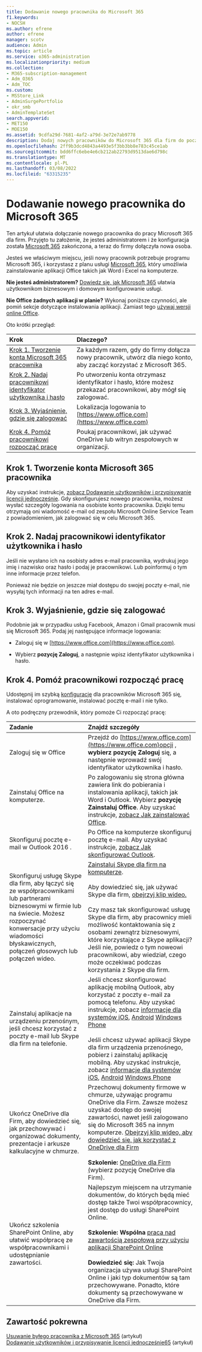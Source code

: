 ```yaml
---
title: Dodawanie nowego pracownika do Microsoft 365
f1.keywords:
- NOCSH
ms.author: efrene
author: efrene
manager: scotv
audience: Admin
ms.topic: article
ms.service: o365-administration
ms.localizationpriority: medium
ms.collection:
- M365-subscription-management
- Adm_O365
- Adm_TOC
ms.custom:
- MSStore_Link
- AdminSurgePortfolio
- okr_smb
- AdminTemplateSet
search.appverid:
- MET150
- MOE150
ms.assetid: 9cdfa29d-7681-4af2-a79d-3e72e7ab9778
description: Dodaj nowych pracowników do Microsoft 365 dla firm do poczty e-mail, Skype i Office aplikacji.
ms.openlocfilehash: 2ff9b3dcd4843a4493e5f3bb3bb8e783c45ce1ab
ms.sourcegitcommit: bdd6ffc6ebe4e6cb212ab22793d9513dae6d798c
ms.translationtype: MT
ms.contentlocale: pl-PL
ms.lasthandoff: 03/08/2022
ms.locfileid: "63315235"
---
```

# <a name="add-a-new-employee-to-microsoft-365"></a>Dodawanie nowego pracownika do Microsoft 365

Ten artykuł ułatwia dołączanie nowego pracownika do pracy Microsoft 365 dla firm. Przyjęto tu założenie, że jesteś administratorem i że konfiguracja została [Microsoft 365](../setup/setup.md) zakończona, a teraz do firmy dołączyła nowa osoba.
  
Jesteś we właściwym miejscu, jeśli nowy pracownik potrzebuje programu Microsoft 365, i korzystasz z planu usługi [Microsoft 365](https://products.office.com/business/compare-office-365-for-business-plans), który umożliwia zainstalowanie aplikacji Office takich jak Word i Excel na komputerze. 
  
 **Nie jesteś administratorem?** [Dowiedz się, jak Microsoft 365](https://support.microsoft.com/office/396b8d9e-e118-42d0-8a0d-87d1f2f055fb) ułatwia użytkownikom biznesowym i domowym konfigurowanie usługi. 
  
 **Nie Office żadnych aplikacji w planie?** Wykonaj poniższe czynności, ale pomiń sekcje dotyczące instalowania aplikacji. Zamiast tego [używaj wersji online Office](https://support.microsoft.com/office/91a4ec74-67fe-4a84-a268-f6bdf3da1804). 
  
Oto krótki przegląd: 
  
|**Krok**|**Dlaczego?**|
|:-----|:-----|
|[Krok 1. Tworzenie konta Microsoft 365 pracownika](#step-1-create-a-microsoft-365-account-for-the-employee) <br/> |Za każdym razem, gdy do firmy dołącza nowy pracownik, utwórz dla niego konto, aby zacząć korzystać z Microsoft 365.  <br/> |
|[Krok 2. Nadaj pracownikowi identyfikator użytkownika i hasło](#step-2-give-the-employee-their-user-id-and-password) <br/> |Po utworzeniu konta otrzymasz identyfikator i hasło, które możesz przekazać pracownikowi, aby mógł się zalogować.  <br/> |
|[Krok 3. Wyjaśnienie, gdzie się zalogować](#step-3-explain-where-to-sign-in) <br/> |Lokalizacja logowania to [https://www.office.com](https://www.office.com) <br/> |
|[Krok 4. Pomóż pracownikowi rozpocząć pracę](#step-4-help-your-employee-get-started) <br/> |Poukaj pracownikowi, jak używać OneDrive lub witryn  zespołowych w organizacji.  <br/> |
   
## <a name="step-1-create-a-microsoft-365-account-for-the-employee"></a>Krok 1. Tworzenie konta Microsoft 365 pracownika


Aby uzyskać instrukcje, [zobacz Dodawanie użytkowników i przypisywanie licencji jednocześnie](add-users.md). Gdy skonfigurujesz nowego pracownika, możesz wysłać szczegóły logowania na osobiste konto pracownika. Dzięki temu otrzymają oni wiadomość e-mail od zespołu Microsoft Online Service Team z powiadomieniem, jak zalogować się w celu Microsoft 365.
  
## <a name="step-2-give-the-employee-their-user-id-and-password"></a>Krok 2. Nadaj pracownikowi identyfikator użytkownika i hasło


Jeśli nie wysłano ich na osobisty adres e-mail pracownika, wydrukuj jego imię i nazwisko oraz hasło i podaj je pracownikowi. Lub poinformuj o tym inne informacje przez telefon.
  
Ponieważ nie będzie on jeszcze miał dostępu do swojej poczty e-mail, nie wysyłaj tych informacji na ten adres e-mail.
  
## <a name="step-3-explain-where-to-sign-in"></a>Krok 3. Wyjaśnienie, gdzie się zalogować 


Podobnie jak w przypadku usług Facebook, Amazon i Gmail pracownik musi się Microsoft 365. Podaj jej następujące informacje logowania:
  
- Zaloguj się w [https://www.office.com](https://www.office.com).
    
- Wybierz **pozycję Zaloguj**, a następnie wpisz identyfikator użytkownika i hasło.
    
## <a name="step-4-help-your-employee-get-started"></a>Krok 4. Pomóż pracownikowi rozpocząć pracę


Udostępnij im szybką [konfigurację](../setup/employee-quick-setup.md) dla pracowników Microsoft 365 się, instalować oprogramowanie, instalować pocztę e-mail i nie tylko. 
  
A oto podręczny przewodnik, który pomoże Ci rozpocząć pracę:
  
|**Zadanie**|**Znajdź szczegóły**|
|:-----|:-----|
|Zaloguj się w Office  <br/> |Przejdź do [https://www.office.com](https://www.office.com)opcji , **wybierz pozycję Zaloguj** się, a następnie wprowadź swój identyfikator użytkownika i hasło.  <br/> |
|Zainstaluj Office na komputerze.  <br/><br/> |Po zalogowaniu się strona główna zawiera link do pobierania i instalowania aplikacji, takich jak Word i Outlook.  Wybierz **pozycję Zainstaluj Office**.         Aby uzyskać instrukcje, [zobacz Jak zainstalować Office](https://support.microsoft.com/office/4414eaaf-0478-48be-9c42-23adc4716658).  <br/> |
|Skonfiguruj pocztę e-mail w Outlook 2016 .  <br/> |Po Office na komputerze skonfiguruj pocztę e-mail. Aby uzyskać instrukcje, [zobacz Jak skonfigurować Outlook](https://support.microsoft.com/office/6e27792a-9267-4aa4-8bb6-c84ef146101b).  <br/> |
|Skonfiguruj usługę Skype dla firm, aby łączyć się ze współpracownikami lub partnerami biznesowymi w firmie lub na świecie. Możesz rozpoczynać konwersacje przy użyciu wiadomości błyskawicznych, połączeń głosowych lub połączeń wideo.  <br/> |[Zainstaluj Skype dla firm na komputerze](https://support.microsoft.com/office/8a0d4da8-9d58-44f9-9759-5c8f340cb3fb).  <br/> <br/>Aby dowiedzieć się, jak używać Skype dla firm, [obejrzyj klip wideo.](https://support.microsoft.com/office/3a21eca4-434d-41f1-ab06-3d4a268573b7) <br/> <br/>Czy masz tak skonfigurować usługę Skype dla firm, aby pracownicy mieli możliwość kontaktowania się z osobami  zewnątrz biznesowymi, które korzystające z Skype aplikacji? Jeśli nie, powiedz o tym noweowi pracownikowi, aby wiedział, czego może oczekiwać podczas korzystania z Skype dla firm.  <br/> |
|Zainstaluj aplikacje na urządzeniu przenośnym, jeśli chcesz korzystać z poczty e-mail lub Skype dla firm na telefonie.  <br/> |Jeśli chcesz skonfigurować aplikację mobilną Outlook, aby korzystać z poczty e-mail za pomocą telefonu. Aby uzyskać instrukcje, zobacz [informacje dla systemów iOS](https://support.microsoft.com/office/b2de2161-cc1d-49ef-9ef9-81acd1c8e234), [Android](https://support.microsoft.com/office/886db551-8dfa-4fd5-b835-f8e532091872) [Windows Phone](https://support.microsoft.com/office/181a112a-be92-49ca-ade5-399264b3d417) <br/> <br/>Jeśli chcesz używać aplikacji Skype dla firm urządzenia przenośnego, pobierz i zainstaluj aplikację mobilną. Aby uzyskać instrukcje, zobacz [informacje dla systemów iOS](https://support.microsoft.com/office/3239c8a3-cf55-4ff0-a967-5de51911c049#OS_Type=iOS), [Android](https://support.microsoft.com/office/4d1b7dfa-5b0b-4868-bae5-25947fb99e6e#OS_Type=Android) [Windows Phone](https://support.microsoft.com/office/4d1b7dfa-5b0b-4868-bae5-25947fb99e6e#OS_Type=Windows_Phone) <br/> |
|Ukończ OneDrive dla Firm, aby dowiedzieć się, jak przechowywać i organizować dokumenty, prezentacje i arkusze kalkulacyjne w chmurze.  <br/> |Przechowuj dokumenty firmowe w chmurze, używając programu OneDrive dla Firm. Zawsze możesz uzyskać dostęp do swojej zawartości, nawet jeśli zalogowano się do Microsoft 365 na innym komputerze. [Obejrzyj klip wideo, aby dowiedzieć się, jak korzystać z OneDrive dla Firm](https://support.microsoft.com/office/b30da4eb-ddd2-44b6-943b-e6fbfc6b8dde) <br/><br/> **Szkolenie:** [OneDrive dla Firm (](https://support.microsoft.com/office/1f608184-b7e6-43ca-8753-2ff679203132)wybierz pozycję OneDrive dla Firm).  <br/> |
|Ukończ szkolenia SharePoint Online, aby ułatwić współpracę ze współpracownikami i udostępnianie zawartości.  <br/> |Najlepszym miejscem na utrzymanie dokumentów, do których będą mieć dostęp także Twoi współpracownicy, jest dostęp do usługi SharePoint Online.  <br/> <br/>**Szkolenie: Wspólna** [praca nad zawartością zespołową przy użyciu aplikacji SharePoint Online](https://support.microsoft.com/office/c17b6824-cc22-478f-8757-497cc6b57121) <br/><br/> **Dowiedzieć się:** Jak Twoja organizacja używa usługi SharePoint Online i jaki typ dokumentów są tam przechowywane. Ponadto, które dokumenty są przechowywane w OneDrive dla Firm.  <br/> |

## <a name="related-content"></a>Zawartość pokrewna

[Usuwanie byłego pracownika z Microsoft 365](remove-former-employee.md) (artykuł)\
[Dodawanie użytkowników i przypisywanie licencji jednocześnie65](add-users.md) (artykuł)